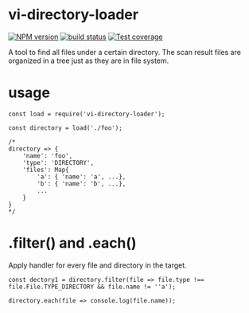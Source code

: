 # vi-directory-loader

[![NPM version][npm-image]][npm-url]
[![build status][travis-image]][travis-url]
[![Test coverage][coveralls-image]][coveralls-url]

A tool to find all files under a certain directory. The scan result files are organized in a tree just as they are in file system.

# usage

```
const load = require('vi-directory-loader');

const directory = load('./foo');

/*
directory => {
    'name': 'foo',
    'type': 'DIRECTORY',
    'files': Map{
        'a': { 'name': 'a', ...},
        'b': { 'name': 'b', ...},
        ...
    }
}
*/

```

# .filter() and .each()

Apply handler for every file and directory in the target.

```
const dectory1 = directory.filter(file => file.type !== file.File.TYPE_DIRECTORY && file.name != ''a');
```

```
directory.each(file => console.log(file.name));
```

[npm-image]: https://img.shields.io/npm/v/vi-directory-loader.svg?style=flat-square
[npm-url]: https://www.npmjs.com/package/vi-directory-loader
[travis-image]: https://img.shields.io/travis/viRingbells/vi-directory-loader/master.svg?style=flat-square
[travis-url]: https://travis-ci.org/viRingbells/vi-directory-loader
[coveralls-image]: https://img.shields.io/codecov/c/github/viRingbells/vi-directory-loader.svg?style=flat-square
[coveralls-url]: https://codecov.io/github/viRingbells/vi-directory-loader?branch=master
